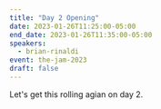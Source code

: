 ```yaml
---
title: "Day 2 Opening"
date: 2023-01-26T11:25:00-05:00
end_date: 2023-01-26T11:35:00-05:00
speakers:
  - brian-rinaldi
event: the-jam-2023
draft: false
---
```


Let's get this rolling agian on day 2.
